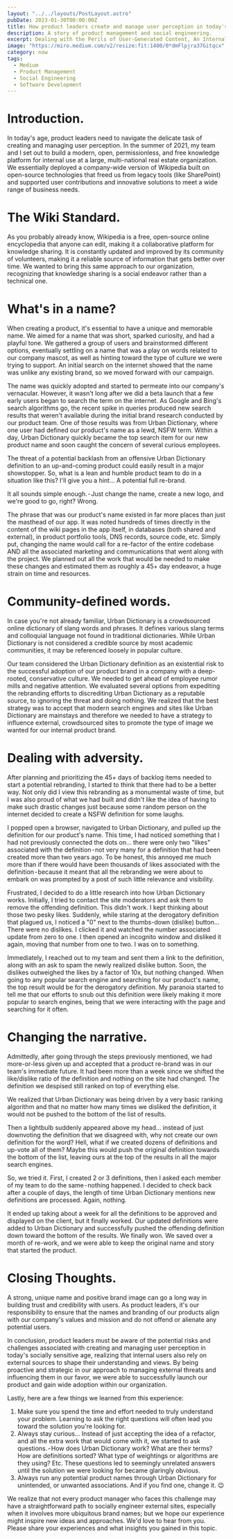 ```yaml
---
layout: "../../layouts/PostLayout.astro"
pubDate: 2023-01-30T00:00:00Z
title: How product leaders create and manage user perception in today's socially sensitive age.
description: A story of product management and social engineering.
excerpt: Dealing with the Perils of User-Generated Content, An Internal Product Branding Case Study
image: "https://miro.medium.com/v2/resize:fit:1400/0*dmFlpjra37Gitqcx"
category: now
tags:
  - Medium
  - Product Management
  - Social Engineering
  - Software Development
---
```


# Introduction.

In today's age, product leaders need to navigate the delicate task of creating and managing user perception. In the summer of 2021, my team and I set out to build a modern, open, permissionless, and free knowledge platform for internal use at a large, multi-national real estate organization. We essentially deployed a company-wide version of Wikipedia built on open-source technologies that freed us from legacy tools (like SharePoint) and supported user contributions and innovative solutions to meet a wide range of business needs.

# The Wiki Standard.

As you probably already know, Wikipedia is a free, open-source online encyclopedia that anyone can edit, making it a collaborative platform for knowledge sharing. It is constantly updated and improved by its community of volunteers, making it a reliable source of information that gets better over time. We wanted to bring this same approach to our organization, recognizing that knowledge sharing is a social endeavor rather than a technical one.

# What's in a name?

When creating a product, it's essential to have a unique and memorable name. We aimed for a name that was short, sparked curiosity, and had a playful tone. We gathered a group of users and brainstormed different options, eventually settling on a name that was a play on words related to our company mascot, as well as hinting toward the type of culture we were trying to support. An initial search on the internet showed that the name was unlike any existing brand, so we moved forward with our campaign.

The name was quickly adopted and started to permeate into our company's vernacular. However, it wasn't long after we did a beta launch that a few early users began to search the term on the internet. As Google and Bing's search algorithms go, the recent spike in queries produced new search results that weren't available during the initial brand research conducted by our product team. One of those results was from Urban Dictionary, where one user had defined our product's name as a lewd, NSFW term. Within a day, Urban Dictionary quickly became the top search item for our new product name and soon caught the concern of several curious employees.

The threat of a potential backlash from an offensive Urban Dictionary definition to an up-and-coming product could easily result in a major showstopper. So, what is a lean and humble product team to do in a situation like this? I'll give you a hint… A potential full re-brand.

It all sounds simple enough. - Just change the name, create a new logo, and we're good to go, right? Wrong.

The phrase that was our product's name existed in far more places than just the masthead of our app. It was noted hundreds of times directly in the content of the wiki pages in the app itself, in databases (both shared and external), in product portfolio tools, DNS records, source code, etc.
Simply put, changing the name would call for a re-factor of the entire codebase AND all the associated marketing and communications that went along with the project. We planned out all the work that would be needed to make these changes and estimated them as roughly a 45+ day endeavor, a huge strain on time and resources.

# Community-defined words.

In case you're not already familiar, Urban Dictionary is a crowdsourced online dictionary of slang words and phrases. It defines various slang terms and colloquial language not found in traditional dictionaries. While Urban Dictionary is not considered a credible source by most academic communities, it may be referenced loosely in popular culture.

Our team considered the Urban Dictionary definition as an existential risk to the successful adoption of our product brand in a company with a deep-rooted, conservative culture. We needed to get ahead of employee rumor mills and negative attention. We evaluated several options from expediting the rebranding efforts to discrediting Urban Dictionary as a reputable source, to ignoring the threat and doing nothing. We realized that the best strategy was to accept that modern search engines and sites like Urban Dictionary are mainstays and therefore we needed to have a strategy to influence external, crowdsourced sites to promote the type of image we wanted for our internal product brand.

# Dealing with adversity.

After planning and prioritizing the 45+ days of backlog items needed to start a potential rebranding, I started to think that there had to be a better way. Not only did I view this rebranding as a monumental waste of time, but I was also proud of what we had built and didn't like the idea of having to make such drastic changes just because some random person on the internet decided to create a NSFW definition for some laughs.

I popped open a browser, navigated to Urban Dictionary, and pulled up the definition for our product's name. This time, I had noticed something that I had not previously connected the dots on… there were only two "likes" associated with the definition - not very many for a definition that had been created more than two years ago. To be honest, this annoyed me much more than if there would have been thousands of likes associated with the definition - because it meant that all the rebranding we were about to embark on was prompted by a post of such little relevance and visibility.

Frustrated, I decided to do a little research into how Urban Dictionary works. Initially, I tried to contact the site moderators and ask them to remove the offending definition. This didn't work. I kept thinking about those two pesky likes. Suddenly, while staring at the derogatory definition that plagued us, I noticed a "0" next to the thumbs-down (dislike) button… There were no dislikes. I clicked it and watched the number associated update from zero to one. I then opened an incognito window and disliked it again, moving that number from one to two. I was on to something.

Immediately, I reached out to my team and sent them a link to the definition, along with an ask to spam the newly realized dislike button. Soon, the dislikes outweighed the likes by a factor of 10x, but nothing changed. When going to any popular search engine and searching for our product's name, the top result would be for the derogatory definition. My paranoia started to tell me that our efforts to snub out this definition were likely making it more popular to search engines, being that we were interacting with the page and searching for it often.

# Changing the narrative.

Admittedly, after going through the steps previously mentioned, we had more-or-less given up and accepted that a product re-brand was in our team's immediate future. It had been more than a week since we shifted the like/dislike ratio of the definition and nothing on the site had changed. The definition we despised still ranked on top of everything else.

We realized that Urban Dictionary was being driven by a very basic ranking algorithm and that no matter how many times we disliked the definition, it would not be pushed to the bottom of the list of results.

Then a lightbulb suddenly appeared above my head… instead of just downvoting the definition that we disagreed with, why not create our own definition for the word? Hell, what if we created dozens of definitions and up-vote all of them? Maybe this would push the original definition towards the bottom of the list, leaving ours at the top of the results in all the major search engines.

So, we tried it. First, I created 2 or 3 definitions, then I asked each member of my team to do the same - nothing happened. I decided to check back after a couple of days, the length of time Urban Dictionary mentions new definitions are processed. Again, nothing.

It ended up taking about a week for all the definitions to be approved and displayed on the client, but it finally worked. Our updated definitions were added to Urban Dictionary and successfully pushed the offending definition down toward the bottom of the results. We finally won. We saved over a month of re-work, and we were able to keep the original name and story that started the product.

# Closing Thoughts.

A strong, unique name and positive brand image can go a long way in building trust and credibility with users. As product leaders, it's our responsibility to ensure that the names and branding of our products align with our company's values and mission and do not offend or alienate any potential users.

In conclusion, product leaders must be aware of the potential risks and challenges associated with creating and managing user perception in today's socially sensitive age, realizing that internal users also rely on external sources to shape their understanding and views. By being proactive and strategic in our approach to managing external threats and influencing them in our favor, we were able to successfully launch our product and gain wide adoption within our organization.

Lastly, here are a few things we learned from this experience:

1. Make sure you spend the time and effort needed to truly understand your problem. Learning to ask the right questions will often lead you toward the solution you're looking for.
2. Always stay curious… Instead of just accepting the idea of a refactor, and all the extra work that would come with it, we started to ask questions. - How does Urban Dictionary work? What are their terms? How are definitions sorted? What type of weightings or algorithms are they using? Etc. These questions led to seemingly unrelated answers until the solution we were looking for became glaringly obvious.
3. Always run any potential product names through Urban Dictionary for unintended, or unwanted associations. And if you find one, change it. 😉

We realize that not every product manager who faces this challenge may have a straightforward path to socially engineer external sites, especially when it involves more ubiquitous brand names; but we hope our experience might inspire new ideas and approaches. We'd love to hear from you. Please share your experiences and what insights you gained in this topic.
